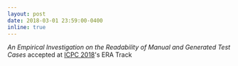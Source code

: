 ```yaml
---
layout: post
date: 2018-03-01 23:59:00-0400
inline: true
---
```


*An Empirical Investigation on the Readability of Manual and Generated Test Cases* accepted at [ICPC 2018](https://conf.researchr.org/home/icpc-2018)'s ERA Track

